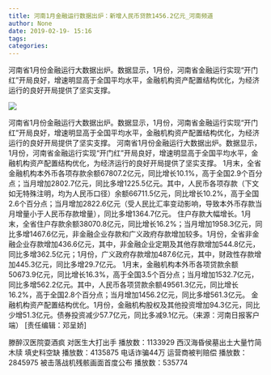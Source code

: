 ```yaml
---
title: 河南1月金融运行数据出炉：新增人民币贷款1456.2亿元_河南频道
author: None
date: 2019-02-19- 15:16
tags: 
categories: 
---
```

河南省1月份金融运行大数据出炉。数据显示，1月份，河南省金融运行实现“开门红”开局良好，增速明显高于全国平均水平，金融机构资产配置结构优化，为经济运行的良好开局提供了坚实支撑。
<!-- more -->
                
<img align="center" border="0" src="http://p2.ifengimg.com/a/2016/0810/204c433878d5cf9size1_w16_h16.png" />
                
            
河南省1月份金融运行大数据出炉。数据显示，1月份，河南省金融运行实现“开门红”开局良好，增速明显高于全国平均水平，金融机构资产配置结构优化，为经济运行的良好开局提供了坚实支撑。
河南省1月份金融运行大数据出炉。数据显示，1月份，河南省金融运行实现“开门红”开局良好，增速明显高于全国平均水平，金融机构资产配置结构优化，为经济运行的良好开局提供了坚实支撑。
1月末，全省金融机构本外币各项存款余额67807.2亿元，同比增长10.1%，高于全国2.9个百分点；当月增加2802.7亿元，同比多增1225.5亿元。其中，人民币各项存款（下文如无特殊注明，均为人民币口径）余额66711.5亿元，同比增长10.2%，高于全国2.6个百分点；当月增加2822.6亿元（受人民比汇率变动影响，导致本外币存款当月增量小于人民币存款增量），同比多增1364.7亿元。
住户存款大幅增长。1月末，全省住户存款余额38070.8亿元，同比增长16.2%；当月增加1958.3亿元，同比多增1467.6亿元，非金融企业存款和广义政府存款增加较多。1月份，全省非金融企业存款增加436.6亿元，其中，非金融企业定期及其他存款增加544.8亿元，同比多增362.5亿元；1月份，广义政府存款增加487.6亿元，其中，财政性存款增加445.3亿元，同比多增29.7亿元。
1月末，金融机构本外币各项贷款余额50673.9亿元，同比增长16.3%，高于全国3.5个百分点；当月增加1532.7亿元，同比多增562.2亿元。其中，人民币各项贷款余额49561.3亿元，同比增长16.2%，高于全国2.8个百分点；当月增加1456.2亿元，同比多增561.3亿元。
金融机构资产配置结构优化。1月份，金融机构股权及其他投资增加94.3亿元，同比少增51.3亿元。债券投资减少57.7亿元，同比多减9.1亿元。（来源：河南日报客户端）
[责任编辑：邓呈娇]
            
滕醉汉医院耍酒疯 对医生大打出手
播放数：1133929
西汉海昏侯墓出土大量竹简木牍 填史料空缺
播放数：4135875
电话诈骗44万 运营商被判赔偿
播放数：2845975
被击落战机残骸画面首度公布
播放数：535774
